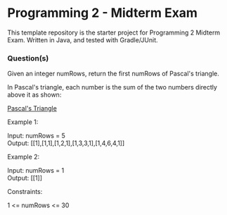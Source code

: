 # Programming 2 - Midterm Exam

This template repository is the starter project for Programming 2 Midterm Exam. Written in Java, and tested with Gradle/JUnit.

### Question(s)

Given an integer numRows, return the first numRows of Pascal's triangle.

In Pascal's triangle, each number is the sum of the two numbers directly above it as shown:

[Pascal's Triangle](https://upload.wikimedia.org/wikipedia/commons/0/0d/PascalTriangleAnimated2.gif)

Example 1:

Input: numRows = 5  
Output: [[1],[1,1],[1,2,1],[1,3,3,1],[1,4,6,4,1]]

Example 2:

Input: numRows = 1  
Output: [[1]]

Constraints:

1 <= numRows <= 30
